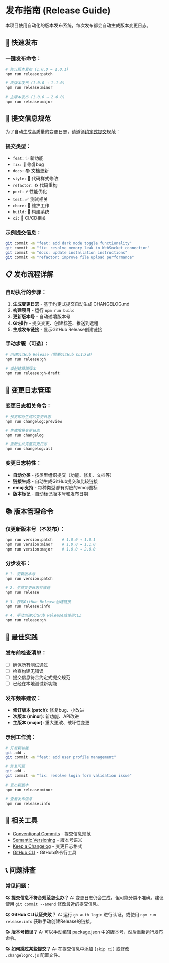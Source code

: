 # 发布指南 (Release Guide)

本项目使用自动化的版本发布系统，每次发布都会自动生成版本变更日志。

## 🚀 快速发布

### 一键发布命令：
```bash
# 修订版本发布 (1.0.0 → 1.0.1)
npm run release:patch

# 次版本发布 (1.0.0 → 1.1.0)  
npm run release:minor

# 主版本发布 (1.0.0 → 2.0.0)
npm run release:major
```

## 📝 提交信息规范

为了自动生成高质量的变更日志，请遵循[约定式提交](https://conventionalcommits.org/)规范：

### 提交类型：
- `feat:` ✨ 新功能
- `fix:` 🐛 修复bug
- `docs:` 📚 文档更新
- `style:` 💄 代码样式修改
- `refactor:` ♻️ 代码重构
- `perf:` ⚡ 性能优化
- `test:` ✅ 测试相关
- `chore:` 🔧 维护工作
- `build:` 👷 构建系统
- `ci:` 🔄 CI/CD相关

### 示例提交信息：
```bash
git commit -m "feat: add dark mode toggle functionality"
git commit -m "fix: resolve memory leak in WebSocket connection"
git commit -m "docs: update installation instructions"
git commit -m "refactor: improve file upload performance"
```

## 📋 发布流程详解

### 自动执行的步骤：
1. **生成变更日志** - 基于约定式提交自动生成 CHANGELOG.md
2. **构建项目** - 运行 `npm run build`
3. **更新版本号** - 自动递增版本号
4. **Git操作** - 提交变更、创建标签、推送到远程
5. **生成发布链接** - 显示GitHub Release创建链接

### 手动步骤（可选）：
```bash
# 创建GitHub Release（需要GitHub CLI认证）
npm run release:gh

# 或创建草稿版本
npm run release:gh-draft
```

## 🔧 变更日志管理

### 变更日志相关命令：
```bash
# 预览即将生成的变更日志
npm run changelog:preview

# 生成增量变更日志
npm run changelog

# 重新生成完整变更日志
npm run changelog:all
```

### 变更日志特性：
- **自动分类** - 按类型组织提交（功能、修复、文档等）
- **链接生成** - 自动生成GitHub提交和比较链接
- **emoji支持** - 每种类型都有对应的emoji图标
- **版本标记** - 自动标记版本号和发布日期

## 📚 版本管理命令

### 仅更新版本号（不发布）：
```bash
npm run version:patch    # 1.0.0 → 1.0.1
npm run version:minor    # 1.0.0 → 1.1.0  
npm run version:major    # 1.0.0 → 2.0.0
```

### 分步发布：
```bash
# 1. 更新版本号
npm run version:patch

# 2. 生成变更日志并推送
npm run release

# 3. 获取GitHub Release创建链接
npm run release:info

# 4. 手动创建GitHub Release或使用CLI
npm run release:gh
```

## 🎯 最佳实践

### 发布前检查清单：
- [ ] 确保所有测试通过
- [ ] 检查构建无错误
- [ ] 提交信息符合约定式提交规范
- [ ] 已经在本地测试新功能

### 发布频率建议：
- **修订版本 (patch)**: 修复bug、小改进
- **次版本 (minor)**: 新功能、API改进
- **主版本 (major)**: 重大更改、破坏性变更

### 示例工作流：
```bash
# 开发新功能
git add .
git commit -m "feat: add user profile management"

# 修复问题
git add .
git commit -m "fix: resolve login form validation issue"

# 发布新版本
npm run release:minor

# 查看发布信息
npm run release:info
```

## 🔗 相关工具

- [Conventional Commits](https://conventionalcommits.org/) - 提交信息规范
- [Semantic Versioning](https://semver.org/) - 版本号语义
- [Keep a Changelog](https://keepachangelog.com/) - 变更日志格式
- [GitHub CLI](https://cli.github.com/) - GitHub命令行工具

## 📞 问题排查

### 常见问题：

**Q: 提交信息不符合规范怎么办？**
A: 变更日志仍会生成，但可能分类不准确。建议使用 `git commit --amend` 修改最近的提交信息。

**Q: GitHub CLI认证失败？**
A: 运行 `gh auth login` 进行认证，或使用 `npm run release:info` 获取手动创建Release的链接。

**Q: 版本号错误？**
A: 可以手动编辑 package.json 中的版本号，然后重新运行发布命令。

**Q: 如何跳过某些提交？**
A: 在提交信息中添加 `[skip ci]` 或修改 `.changelogrc.js` 配置文件。